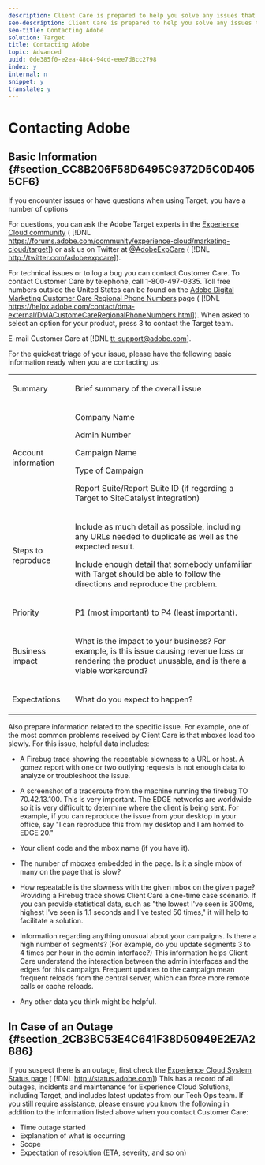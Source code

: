 ```yaml
---
description: Client Care is prepared to help you solve any issues that might arise. This page contains the information you need when contacting Client Care to expedite a resolution.
seo-description: Client Care is prepared to help you solve any issues that might arise. This page contains the information you need when contacting Client Care to expedite a resolution.
seo-title: Contacting Adobe
solution: Target
title: Contacting Adobe
topic: Advanced
uuid: 0de385f0-e2ea-48c4-94cd-eee7d8cc2798
index: y
internal: n
snippet: y
translate: y
---
```


# Contacting Adobe


## Basic Information {#section_CC8B206F58D6495C9372D5C0D4055CF6}

If you encounter issues or have questions when using Target, you have a number of options 

For questions, you can ask the Adobe Target experts in the [ Experience Cloud community](https://forums.adobe.com/community/experience-cloud/marketing-cloud/target) ( [!DNL  https://forums.adobe.com/community/experience-cloud/marketing-cloud/target]) or ask us on Twitter at [ @AdobeExpCare](http://twitter.com/adobeexpcare) ( [!DNL  http://twitter.com/adobeexpcare]). 

For technical issues or to log a bug you can contact Customer Care. To contact Customer Care by telephone, call 1-800-497-0335. Toll free numbers outside the United States can be found on the [ Adobe Digital Marketing Customer Care Regional Phone Numbers](https://helpx.adobe.com/contact/dma-external/DMACustomeCareRegionalPhoneNumbers.html) page ( [!DNL  https://helpx.adobe.com/contact/dma-external/DMACustomeCareRegionalPhoneNumbers.html]). When asked to select an option for your product, press 3 to contact the Target team. 

E-mail Customer Care at [!DNL  tt-support@adobe.com]. 

For the quickest triage of your issue, please have the following basic information ready when you are contacting us: 



<table id="table_6D7C22189503440CB76720C632E479C2"> 
 <tbody> 
  <tr> 
   <td colname="col1"> <p>Summary </p> </td> 
   <td colname="col2"> <p> Brief summary of the overall issue </p> </td> 
  </tr> 
  <tr> 
   <td colname="col1"> <p>Account information </p> </td> 
   <td colname="col2"> <p>Company Name </p> <p>Admin Number </p> <p>Campaign Name </p> <p> Type of Campaign </p> <p> Report Suite/Report Suite ID (if regarding a Target to SiteCatalyst integration) </p> </td> 
  </tr> 
  <tr> 
   <td colname="col1"> <p>Steps to reproduce </p> </td> 
   <td colname="col2"> <p>Include as much detail as possible, including any URLs needed to duplicate as well as the expected result. </p> <p> Include enough detail that somebody unfamiliar with Target should be able to follow the directions and reproduce the problem. </p> </td> 
  </tr> 
  <tr> 
   <td colname="col1"> <p>Priority </p> </td> 
   <td colname="col2"> <p>P1 (most important) to P4 (least important). </p> </td> 
  </tr> 
  <tr> 
   <td colname="col1"> <p>Business impact </p> </td> 
   <td colname="col2"> <p> What is the impact to your business? For example, is this issue causing revenue loss or rendering the product unusable, and is there a viable workaround? </p> </td> 
  </tr> 
  <tr> 
   <td colname="col1"> <p>Expectations </p> </td> 
   <td colname="col2"> <p>What do you expect to happen? </p> </td> 
  </tr> 
 </tbody> 
</table>

Also prepare information related to the specific issue. For example, one of the most common problems received by Client Care is that mboxes load too slowly. For this issue, helpful data includes: 


* A Firebug trace showing the repeatable slowness to a URL or host. A gomez report with one or two outlying requests is not enough data to analyze or troubleshoot the issue. 

* A screenshot of a traceroute from the machine running the firebug TO 70.42.13.100. This is very important. The EDGE networks are worldwide so it is very difficult to determine where the client is being sent. For example, if you can reproduce the issue from your desktop in your office, say "I can reproduce this from my desktop and I am homed to EDGE 20." 

* Your client code and the mbox name (if you have it).
* The number of mboxes embedded in the page. Is it a single mbox of many on the page that is slow? 

* How repeatable is the slowness with the given mbox on the given page? Providing a Firebug trace shows Client Care a one-time case scenario. If you can provide statistical data, such as "the lowest I've seen is 300ms, highest I've seen is 1.1 seconds and I've tested 50 times," it will help to facilitate a solution. 

* Information regarding anything unusual about your campaigns. Is there a high number of segments? (For example, do you update segments 3 to 4 times per hour in the admin interface?) This information helps Client Care understand the interaction between the admin interfaces and the edges for this campaign. Frequent updates to the campaign mean frequent reloads from the central server, which can force more remote calls or cache reloads. 

* Any other data you think might be helpful.


## In Case of an Outage {#section_2CB3BC53E4C641F38D50949E2E7A2886}

If you suspect there is an outage, first check the [ Experience Cloud System Status page](http://status.adobe.com) ( [!DNL  http://status.adobe.com]) This has a record of all outages, incidents and maintenance for Experience Cloud Solutions, including Target, and includes latest updates from our Tech Ops team. If you still require assistance, please ensure you know the following in addition to the information listed above when you contact Customer Care: 


* Time outage started
* Explanation of what is occurring
* Scope
* Expectation of resolution (ETA, severity, and so on)

